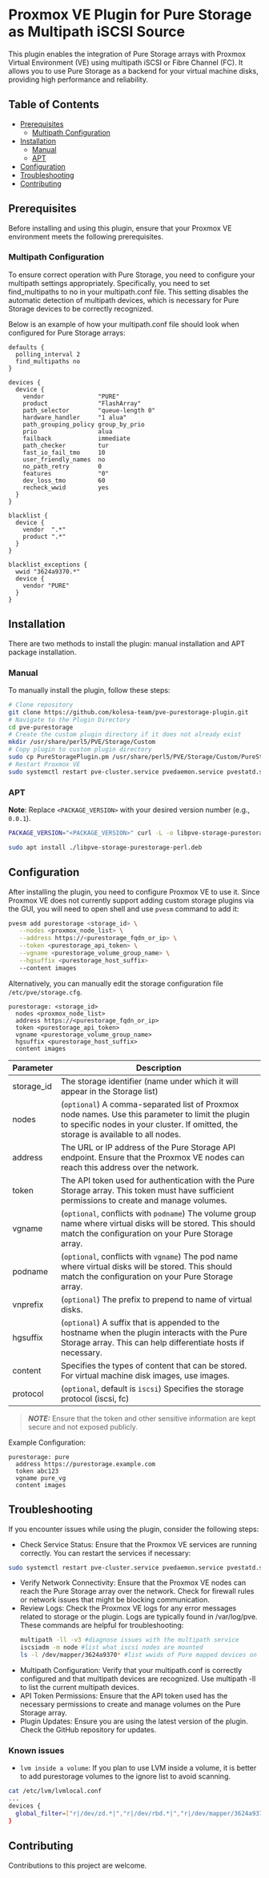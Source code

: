 # Proxmox VE Plugin for Pure Storage as Multipath iSCSI Source

This plugin enables the integration of Pure Storage arrays with Proxmox Virtual Environment (VE) using multipath iSCSI or Fibre Channel (FC). It allows you to use Pure Storage as a backend for your virtual machine disks, providing high performance and reliability.

## Table of Contents

- [Prerequisites](#prerequisites)
  - [Multipath Configuration](#multipath-configuration)
- [Installation](#installation)
  - [Manual](#manual)
  - [APT](#apt)
- [Configuration](#configuration)
- [Troubleshooting](#troubleshooting)
- [Contributing](#contributing)

## Prerequisites

Before installing and using this plugin, ensure that your Proxmox VE environment meets the following prerequisites.

### Multipath Configuration

To ensure correct operation with Pure Storage, you need to configure your multipath settings appropriately. Specifically, you need to set find_multipaths to no in your multipath.conf file. This setting disables the automatic detection of multipath devices, which is necessary for Pure Storage devices to be correctly recognized.

Below is an example of how your multipath.conf file should look when configured for Pure Storage arrays:

```
defaults {
  polling_interval 2
  find_multipaths no
}

devices {
  device {
    vendor               "PURE"
    product              "FlashArray"
    path_selector        "queue-length 0"
    hardware_handler     "1 alua"
    path_grouping_policy group_by_prio
    prio                 alua
    failback             immediate
    path_checker         tur
    fast_io_fail_tmo     10
    user_friendly_names  no
    no_path_retry        0
    features             "0"
    dev_loss_tmo         60
    recheck_wwid         yes
  }
}

blacklist {
  device {
    vendor  ".*"
    product ".*"
  }
}

blacklist_exceptions {
  wwid "3624a9370.*"
  device {
    vendor "PURE"
  }
}
```

## Installation

There are two methods to install the plugin: manual installation and APT package installation.

### Manual

To manually install the plugin, follow these steps:

```bash
# Clone repository
git clone https://github.com/kolesa-team/pve-purestorage-plugin.git
# Navigate to the Plugin Directory
cd pve-purestorage
# Create the custom plugin directory if it does not already exist
mkdir /usr/share/perl5/PVE/Storage/Custom
# Copy plugin to custom plugin directory
sudo cp PureStoragePlugin.pm /usr/share/perl5/PVE/Storage/Custom/PureStoragePlugin.pm
# Restart Proxmox VE
sudo systemctl restart pve-cluster.service pvedaemon.service pvestatd.service pveproxy.service pvescheduler.service
```

### APT

**Note**: Replace `<PACKAGE_VERSION>` with your desired version number (e.g., `0.0.1`).

```bash
PACKAGE_VERSION="<PACKAGE_VERSION>" curl -L -o libpve-storage-purestorage-perl.deb "https://github.com/kolesa-team/pve-purestorage-plugin/releases/download/v$PACKAGE_VERSION/libpve-storage-purestorage-perl_$PACKAGE_VERSION-1_all.deb"

sudo apt install ./libpve-storage-purestorage-perl.deb
```

## Configuration

After installing the plugin, you need to configure Proxmox VE to use it. Since Proxmox VE does not currently support adding custom storage plugins via the GUI, you will need to open shell and use `pvesm` command to add it:

```bash
pvesm add purestorage <storage_id> \
   --nodes <proxmox_node_list> \
   --address https://<purestorage_fqdn_or_ip> \
   --token <purestorage_api_token> \
   --vgname <purestorage_volume_group_name> \
   --hgsuffix <purestorage_host_suffix>
   --content images
```

Alternatively, you can manually edit the storage configuration file `/etc/pve/storage.cfg`.

```
purestorage: <storage_id>
  nodes <proxmox_node_list>
  address https://<purestorage_fqdn_or_ip>
  token <purestorage_api_token>
  vgname <purestorage_volume_group_name>
  hgsuffix <purestorage_host_suffix>
  content images
```

| Parameter | Description |
| --------- | ----------- |
| storage_id | The storage identifier (name under which it will appear in the Storage list) |
| nodes | (`optional`) A comma-separated list of Proxmox node names. Use this parameter to limit the plugin to specific nodes in your cluster. If omitted, the storage is available to all nodes. |
| address | The URL or IP address of the Pure Storage API endpoint. Ensure that the Proxmox VE nodes can reach this address over the network. |
| token | The API token used for authentication with the Pure Storage array. This token must have sufficient permissions to create and manage volumes. |
| vgname | (`optional`, conflicts with `podname`) The volume group name where virtual disks will be stored. This should match the configuration on your Pure Storage array. |
| podname | (`optional`, conflicts with `vgname`) The pod name where virtual disks will be stored. This should match the configuration on your Pure Storage array. |
| vnprefix | (`optional`) The prefix to prepend to name of virtual disks. |
| hgsuffix | (`optional`) A suffix that is appended to the hostname when the plugin interacts with the Pure Storage array. This can help differentiate hosts if necessary. |
| content | Specifies the types of content that can be stored. For virtual machine disk images, use images. |
| protocol | (`optional`, default is `iscsi`) Specifies the storage protocol (iscsi, fc) |

> **_NOTE:_** Ensure that the token and other sensitive information are kept secure and not exposed publicly.

Example Configuration:

```
purestorage: pure
  address https://purestorage.example.com
  token abc123
  vgname pure_vg
  content images
```

## Troubleshooting

If you encounter issues while using the plugin, consider the following steps:

- Check Service Status: Ensure that the Proxmox VE services are running correctly. You can restart the services if necessary:

```bash
sudo systemctl restart pve-cluster.service pvedaemon.service pvestatd.service pveproxy.service pvescheduler.service
```

- Verify Network Connectivity: Ensure that the Proxmox VE nodes can reach the Pure Storage array over the network. Check for firewall rules or network issues that might be blocking communication.
- Review Logs: Check the Proxmox VE logs for any error messages related to storage or the plugin. Logs are typically found in /var/log/pve.
  These commands are helpful for troubleshooting:
  ```bash
  multipath -ll -v3 #diagnose issues with the multipath service
  iscsiadm -m node #list what iscsi nodes are mounted
  ls -l /dev/mapper/3624a9370* #list wwids of Pure mapped devices on the system
  ```
- Multipath Configuration: Verify that your multipath.conf is correctly configured and that multipath devices are recognized. Use multipath -ll to list the current multipath devices.
- API Token Permissions: Ensure that the API token used has the necessary permissions to create and manage volumes on the Pure Storage array.
- Plugin Updates: Ensure you are using the latest version of the plugin. Check the GitHub repository for updates.

### Known issues

- `lvm inside a volume`: If you plan to use LVM inside a volume, it is better to add purestorage volumes to the ignore list to avoid scanning.

```bash
cat /etc/lvm/lvmlocal.conf
...
devices {
  global_filter=["r|/dev/zd.*|","r|/dev/rbd.*|","r|/dev/mapper/3624a9370.*|"]
}
```

## Contributing

Contributions to this project are welcome.
